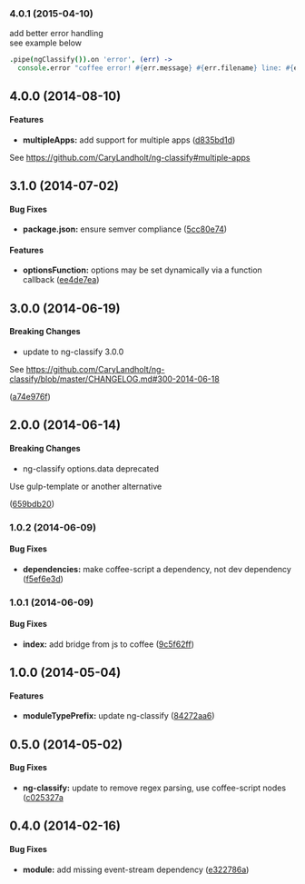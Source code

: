 ### 4.0.1 (2015-04-10)

add better error handling  
see example below

```coffee
.pipe(ngClassify()).on 'error', (err) ->
  console.error "coffee error! #{err.message} #{err.filename} line: #{err.location.first_line}"
```


## 4.0.0 (2014-08-10)


#### Features

* **multipleApps:** add support for multiple apps ([d835bd1d](https://github.com/CaryLandholt/gulp-ng-classify/commit/d835bd1ddb853ed1517f423aed2e7f3b391a4480))

See https://github.com/CaryLandholt/ng-classify#multiple-apps


## 3.1.0 (2014-07-02)


#### Bug Fixes

* **package.json:** ensure semver compliance ([5cc80e74](https://github.com/CaryLandholt/gulp-ng-classify/commit/5cc80e749cb096d297a6cca6a0de546cb5adb083))


#### Features

* **optionsFunction:** options may be set dynamically via a function callback ([ee4de7ea](https://github.com/CaryLandholt/gulp-ng-classify/commit/ee4de7ea7ebdb01ef6b994062515b43d80ffcf19))


## 3.0.0 (2014-06-19)


#### Breaking Changes

* update to ng-classify 3.0.0

See https://github.com/CaryLandholt/ng-classify/blob/master/CHANGELOG.md#300-2014-06-18

 ([a74e976f](https://github.com/CaryLandholt/gulp-ng-classify/commit/a74e976feeb225f09ef786a214342edec3aad554))


## 2.0.0 (2014-06-14)


#### Breaking Changes

* ng-classify options.data deprecated

Use gulp-template or another alternative

 ([659bdb20](https://github.com/CaryLandholt/gulp-ng-classify/commit/659bdb20d11db6ad36d536349b6cd6fa30bc55d1))


### 1.0.2  (2014-06-09)


#### Bug Fixes

* **dependencies:** make coffee-script a dependency, not dev dependency ([f5ef6e3d](https://github.com/CaryLandholt/gulp-ng-classify/commit/f5ef6e3ddd2ac15ce9bf8ab4c011950e02d02d24))


### 1.0.1  (2014-06-09)


#### Bug Fixes

* **index:** add bridge from js to coffee ([9c5f62ff](https://github.com/CaryLandholt/gulp-ng-classify/commit/9c5f62fff77b2f062a805b425378875f87d689c1))


## 1.0.0  (2014-05-04)


#### Features

* **moduleTypePrefix:** update ng-classify ([84272aa6](https://github.com/CaryLandholt/gulp-ng-classify/commit/84272aa6ae6de84f2cab26f0278e9b447494e5fe))


## 0.5.0  (2014-05-02)


#### Bug Fixes

* **ng-classify:** update to remove regex parsing, use coffee-script nodes ([c025327a](https://github.com/CaryLandholt/gulp-ng-classify/commit/c025327a167b8e70640a9d38a0f5d6c168542227)


## 0.4.0  (2014-02-16)


#### Bug Fixes

* **module:** add missing event-stream dependency ([e322786a](https://github.com/CaryLandholt/gulp-ng-classify/commit/e322786a11c86e89c4a1397e2dc505fc980ef4de))
